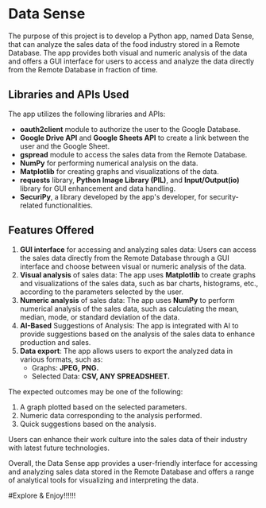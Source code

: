 # Data Sense

The purpose of this project is to develop a Python app, named Data Sense, that can analyze the sales data of the food industry stored in a Remote Database. The app provides both visual and numeric analysis of the data and offers a GUI interface for users to access and analyze the data directly from the Remote Database in fraction of time.

## Libraries and APIs Used

The app utilizes the following libraries and APIs:

- **oauth2client** module to authorize the user to the Google Database.
- **Google Drive API** and **Google Sheets API** to create a link between the user and the Google Sheet.
- **gspread** module to access the sales data from the Remote Database.
- **NumPy** for performing numerical analysis on the data.
- **Matplotlib** for creating graphs and visualizations of the data.
- **requests** library, **Python Image Library (PIL)**, and **Input/Output(io)** library for GUI enhancement and data handling.
- **SecuriPy**, a library developed by the app's developer, for security-related functionalities.

## Features Offered

1. **GUI interface** for accessing and analyzing sales data: Users can access the sales data directly from the Remote Database through a GUI interface and choose between visual or numeric analysis of the data.
2. **Visual analysis** of sales data: The app uses **Matplotlib** to create graphs and visualizations of the sales data, such as bar charts, histograms, etc., according to the parameters selected by the user.
3. **Numeric analysis** of sales data: The app uses **NumPy** to perform numerical analysis of the sales data, such as calculating the mean, median, mode, or standard deviation of the data.
4. **AI-Based** Suggestions of Analysis: The app is integrated with AI to provide suggestions based on the analysis of the sales data to enhance production and sales.
5. **Data export**: The app allows users to export the analyzed data in various formats, such as:
   - Graphs: **JPEG, PNG.**
   - Selected Data: **CSV, ANY SPREADSHEET.**

The expected outcomes may be one of the following:

1. A graph plotted based on the selected parameters.
2. Numeric data corresponding to the analysis performed.
3. Quick suggestions based on the analysis.

Users can enhance their work culture into the sales data of their industry with latest future technologies.

Overall, the Data Sense app provides a user-friendly interface for accessing and analyzing sales data stored in the Remote Database and offers a range of analytical tools for visualizing and interpreting the data.

#Explore & Enjoy!!!!!!
